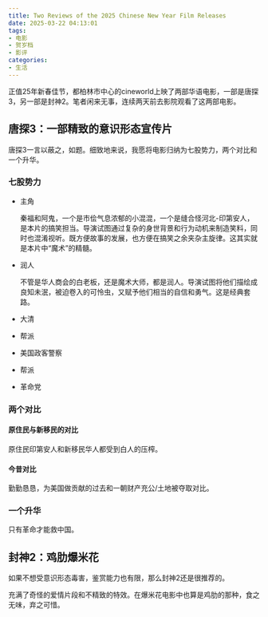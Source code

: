 ```yaml
---
title: Two Reviews of the 2025 Chinese New Year Film Releases
date: 2025-03-22 04:13:01
tags:
- 电影
- 贺岁档
- 影评
categories:
- 生活
---
```


正值25年新春佳节，都柏林市中心的cineworld上映了两部华语电影，一部是唐探3，另一部是封神2。笔者闲来无事，连续两天前去影院观看了这两部电影。

## 唐探3：一部精致的意识形态宣传片

唐探3一言以蔽之，如题。细致地来说，我愿将电影归纳为七股势力，两个对比和一个升华。

### 七股势力

- 主角

  秦福和阿鬼，一个是市侩气息浓郁的小混混，一个是缝合怪河北-印第安人，是本片的搞笑担当。导演试图通过复杂的身世背景和行为动机来制造笑料，同时也混淆视听。既方便故事的发展，也方便在搞笑之余夹杂主旋律。这其实就是本片中“魔术”的精髓。

- 润人

  不管是华人商会的白老板，还是魔术大师，都是润人。导演试图将他们描绘成良知未泯，被迫卷入的可怜虫，又赋予他们相当的自信和勇气。这是经典套路。

- 大清

- 帮派

- 美国政客警察

- 帮派

- 革命党

### 两个对比

#### 原住民与新移民的对比

原住民印第安人和新移民华人都受到白人的压榨。

#### 今昔对比

勤勤恳恳，为美国做贡献的过去和一朝财产充公/土地被夺取对比。

### 一个升华

只有革命才能救中国。

## 封神2：鸡肋爆米花

如果不想受意识形态毒害，鉴赏能力也有限，那么封神2还是很推荐的。

充满了奇怪的爱情片段和不精致的特效。在爆米花电影中也算是鸡肋的那种，食之无味，弃之可惜。

